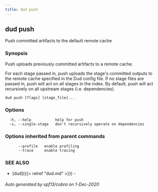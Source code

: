 ```yaml
---
title: dud push
---
```

## dud push

Push committed artifacts to the default remote cache

### Synopsis

Push uploads previously committed artifacts to a remote cache.

For each stage passed in, push uploads the stage's committed outputs to the
remote cache specified in the Dud config file. If no stage files are passed
in, push will act on all stages in the index. By default, push will act
recursively on all upstream stages (i.e. dependencies).

```
dud push [flags] [stage_file]...
```

### Options

```
  -h, --help           help for push
  -s, --single-stage   don't recursively operate on dependencies
```

### Options inherited from parent commands

```
      --profile   enable profiling
      --trace     enable tracing
```

### SEE ALSO

* [dud]({{< relref "dud.md" >}})	 - 

###### Auto generated by spf13/cobra on 1-Dec-2020
